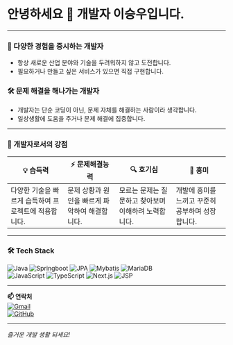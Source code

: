# 안녕하세요 👋 개발자 **이승우**입니다.

---

### 🚀 다양한 경험을 중시하는 개발자  
- 항상 새로운 산업 분야와 기술을 두려워하지 않고 도전합니다.  
- 필요하거나 만들고 싶은 서비스가 있으면 직접 구현합니다.

### 🛠 문제 해결을 해나가는 개발자  
- 개발자는 단순 코딩이 아닌, 문제 자체를 해결하는 사람이라 생각합니다.  
- 일상생활에 도움을 주거나 문제 해결에 집중합니다.

---

### 🌟 개발자로서의 강점

| 💡 습득력  | ⚡ 문제해결능력 | 🔍 호기심 | 🎯 흥미 |
|----------|--------------|---------|--------|
| 다양한 기술을 빠르게 습득하여 프로젝트에 적용합니다. | 문제 상황과 원인을 빠르게 파악하여 해결합니다. | 모르는 문제는 질문하고 찾아보며 이해하려 노력합니다. | 개발에 흥미를 느끼고 꾸준히 공부하며 성장합니다. |

---

### 🛠 Tech Stack

<p>
  <img alt="Java" src="https://img.shields.io/badge/Java-007396?style=for-the-badge&logo=java&logoColor=white" />
  <img alt="Springboot" src="https://img.shields.io/badge/SpringBoot-6DB33F?style=for-the-badge&logo=springboot&logoColor=white" />
  <img alt="JPA" src="https://img.shields.io/badge/JPA-007396?style=for-the-badge&logo=java&logoColor=white" />
  <img alt="Mybatis" src="https://img.shields.io/badge/MyBatis-000000?style=for-the-badge&logo=mybatis&logoColor=white" />
  <img alt="MariaDB" src="https://img.shields.io/badge/MariaDB-003545?style=for-the-badge&logo=mariadb&logoColor=white" />
  <br/>
  <img alt="JavaScript" src="https://img.shields.io/badge/JavaScript-F7DF1E?style=for-the-badge&logo=javascript&logoColor=black" />
  <img alt="TypeScript" src="https://img.shields.io/badge/TypeScript-3178C6?style=for-the-badge&logo=typescript&logoColor=white" />
  <img alt="Next.js" src="https://img.shields.io/badge/Next.js-000000?style=for-the-badge&logo=nextdotjs&logoColor=white" />
  <img alt="JSP" src="https://img.shields.io/badge/JSP-6DB33F?style=for-the-badge&logo=java&logoColor=white" />
</p>

---

**📫 연락처**  
[![Gmail](https://img.shields.io/badge/-Gmail-D14836?style=flat&logo=gmail&logoColor=white)](mailto:your.email@example.com)  
[![GitHub](https://img.shields.io/badge/-GitHub-181717?style=flat&logo=github&logoColor=white)](https://github.com/yourgithub)  

---

_즐거운 개발 생활 되세요!_

